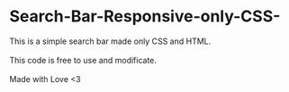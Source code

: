 # Search-Bar-Responsive-only-CSS-
This is a simple search bar made only CSS and HTML.<br/><br/>
This code is free to use and modificate.<br/><br/>
Made with Love <3
